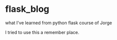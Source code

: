 # flask_blog
what I've learned from python flask course of Jorge

I tried to use this a remember place.
